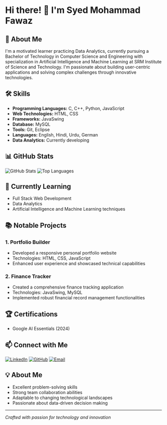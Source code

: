 # Hi there! 👋 I'm Syed Mohammad Fawaz
## 🚀 About Me
I'm a motivated learner practicing Data Analytics, currently pursuing a Bachelor of Technology in Computer Science and Engineering with specialization in Artificial Intelligence and Machine Learning at SRM Institute of Science and Technology. I'm passionate about building user-centric applications and solving complex challenges through innovative technologies.

## 🛠️ Skills
- **Programming Languages:** C, C++, Python, JavaScript
- **Web Technologies:** HTML, CSS
- **Frameworks:** JavaSwing
- **Database:** MySQL
- **Tools:** Git, Eclipse
- **Languages:** English, Hindi, Urdu, German
- **Data Analytics:** Currently developing

## 📊 GitHub Stats
![GitHub Stats](https://github-readme-stats.vercel.app/api?username=SMFawaz24&show_icons=true&theme=radical)
![Top Languages](https://github-readme-stats.vercel.app/api/top-langs/?username=SMFawaz24&layout=compact)

## 🌱 Currently Learning
- Full Stack Web Development
- Data Analytics
- Artificial Intelligence and Machine Learning techniques

## 📚 Notable Projects
### 1. Portfolio Builder
- Developed a responsive personal portfolio website
- Technologies: HTML, CSS, JavaScript
- Enhanced user experience and showcased technical capabilities

### 2. Finance Tracker
- Created a comprehensive finance tracking application
- Technologies: JavaSwing, MySQL
- Implemented robust financial record management functionalities

## 🏆 Certifications
- Google AI Essentials (2024)

## 📫 Connect with Me
[![LinkedIn](https://img.shields.io/badge/LinkedIn-Connect-blue?style=for-the-badge&logo=linkedin)](https://www.linkedin.com/in/syed-mohammad-fawaz)
[![GitHub](https://img.shields.io/badge/GitHub-Follow-181717?style=for-the-badge&logo=github)](https://github.com/SMFawaz24)
[![Email](https://img.shields.io/badge/Email-Contact-red?style=for-the-badge&logo=gmail)](mailto:syedmdfawaz@gmail.com)

## 💡 About Me
- Excellent problem-solving skills
- Strong team collaboration abilities
- Adaptable to changing technological landscapes
- Passionate about data-driven decision making

---
*Crafted with passion for technology and innovation*
